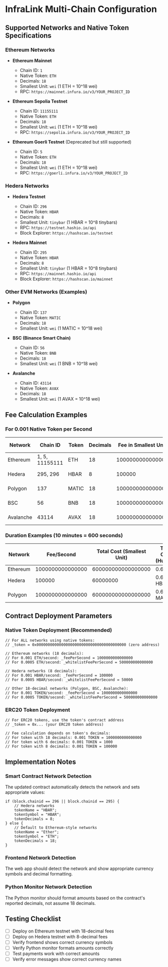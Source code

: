 # InfraLink Multi-Chain Configuration

## Supported Networks and Native Token Specifications

### Ethereum Networks
- **Ethereum Mainnet**
  - Chain ID: `1`
  - Native Token: `ETH`
  - Decimals: `18`
  - Smallest Unit: `wei` (1 ETH = 10^18 wei)
  - RPC: `https://mainnet.infura.io/v3/YOUR_PROJECT_ID`

- **Ethereum Sepolia Testnet**
  - Chain ID: `11155111`
  - Native Token: `ETH`
  - Decimals: `18`
  - Smallest Unit: `wei` (1 ETH = 10^18 wei)
  - RPC: `https://sepolia.infura.io/v3/YOUR_PROJECT_ID`

- **Ethereum Goerli Testnet** (Deprecated but still supported)
  - Chain ID: `5`
  - Native Token: `ETH`
  - Decimals: `18`
  - Smallest Unit: `wei` (1 ETH = 10^18 wei)
  - RPC: `https://goerli.infura.io/v3/YOUR_PROJECT_ID`

### Hedera Networks
- **Hedera Testnet**
  - Chain ID: `296`
  - Native Token: `HBAR`
  - Decimals: `8`
  - Smallest Unit: `tinybar` (1 HBAR = 10^8 tinybars)
  - RPC: `https://testnet.hashio.io/api`
  - Block Explorer: `https://hashscan.io/testnet`

- **Hedera Mainnet**
  - Chain ID: `295`
  - Native Token: `HBAR`
  - Decimals: `8`
  - Smallest Unit: `tinybar` (1 HBAR = 10^8 tinybars)
  - RPC: `https://mainnet.hashio.io/api`
  - Block Explorer: `https://hashscan.io/mainnet`

### Other EVM Networks (Examples)
- **Polygon**
  - Chain ID: `137`
  - Native Token: `MATIC`
  - Decimals: `18`
  - Smallest Unit: `wei` (1 MATIC = 10^18 wei)

- **BSC (Binance Smart Chain)**
  - Chain ID: `56`
  - Native Token: `BNB`
  - Decimals: `18`
  - Smallest Unit: `wei` (1 BNB = 10^18 wei)

- **Avalanche**
  - Chain ID: `43114`
  - Native Token: `AVAX`
  - Decimals: `18`
  - Smallest Unit: `wei` (1 AVAX = 10^18 wei)

## Fee Calculation Examples

### For 0.001 Native Token per Second

| Network | Chain ID | Token | Decimals | Fee in Smallest Unit | Human Readable |
|---------|----------|-------|----------|---------------------|----------------|
| Ethereum | 1, 5, 11155111 | ETH | 18 | 1000000000000000 | 0.001 ETH |
| Hedera | 295, 296 | HBAR | 8 | 100000 | 0.001 HBAR |
| Polygon | 137 | MATIC | 18 | 1000000000000000 | 0.001 MATIC |
| BSC | 56 | BNB | 18 | 1000000000000000 | 0.001 BNB |
| Avalanche | 43114 | AVAX | 18 | 1000000000000000 | 0.001 AVAX |

### Duration Examples (10 minutes = 600 seconds)

| Network | Fee/Second | Total Cost (Smallest Unit) | Total Cost (Human) |
|---------|------------|----------------------------|-------------------|
| Ethereum | 1000000000000000 | 600000000000000000 | 0.6 ETH |
| Hedera | 100000 | 60000000 | 0.6 HBAR |
| Polygon | 1000000000000000 | 600000000000000000 | 0.6 MATIC |

## Contract Deployment Parameters

### Native Token Deployment (Recommended)

```solidity
// For ALL networks using native tokens:
// _token = 0x0000000000000000000000000000000000000000 (zero address)

// Ethereum networks (18 decimals):
// For 0.001 ETH/second: _feePerSecond = 1000000000000000
// For 0.0005 ETH/second: _whitelistFeePerSecond = 500000000000000

// Hedera networks (8 decimals):
// For 0.001 HBAR/second: _feePerSecond = 100000
// For 0.0005 HBAR/second: _whitelistFeePerSecond = 50000

// Other 18-decimal networks (Polygon, BSC, Avalanche):
// For 0.001 TOKEN/second: _feePerSecond = 1000000000000000
// For 0.0005 TOKEN/second: _whitelistFeePerSecond = 500000000000000
```

### ERC20 Token Deployment

```solidity
// For ERC20 tokens, use the token's contract address
// _token = 0x... (your ERC20 token address)

// Fee calculation depends on token's decimals:
// For token with 18 decimals: 0.001 TOKEN = 1000000000000000
// For token with 6 decimals: 0.001 TOKEN = 1000
// For token with 8 decimals: 0.001 TOKEN = 100000
```

## Implementation Notes

### Smart Contract Network Detection
The updated contract automatically detects the network and sets appropriate values:

```solidity
if (block.chainid == 296 || block.chainid == 295) {
    // Hedera networks
    tokenName = "HBAR";
    tokenSymbol = "HBAR";
    tokenDecimals = 8;
} else {
    // Default to Ethereum-style networks
    tokenName = "Ether";
    tokenSymbol = "ETH";
    tokenDecimals = 18;
}
```

### Frontend Network Detection
The web app should detect the network and show appropriate currency symbols and decimal formatting.

### Python Monitor Network Detection
The Python monitor should format amounts based on the contract's reported decimals, not assume 18 decimals.

## Testing Checklist

- [ ] Deploy on Ethereum testnet with 18-decimal fees
- [ ] Deploy on Hedera testnet with 8-decimal fees
- [ ] Verify frontend shows correct currency symbols
- [ ] Verify Python monitor formats amounts correctly
- [ ] Test payments work with correct amounts
- [ ] Verify error messages show correct currency names
